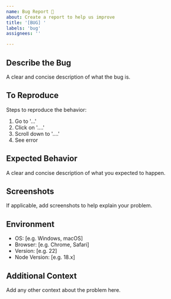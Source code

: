 ```yaml
---
name: Bug Report 🐛
about: Create a report to help us improve
title: '[BUG] '
labels: 'bug'
assignees: ''

---
```


## Describe the Bug
A clear and concise description of what the bug is.

## To Reproduce
Steps to reproduce the behavior:
1. Go to '...'
2. Click on '....'
3. Scroll down to '....'
4. See error

## Expected Behavior
A clear and concise description of what you expected to happen.

## Screenshots
If applicable, add screenshots to help explain your problem.

## Environment
- OS: [e.g. Windows, macOS]
- Browser: [e.g. Chrome, Safari]
- Version: [e.g. 22]
- Node Version: [e.g. 18.x]

## Additional Context
Add any other context about the problem here.
